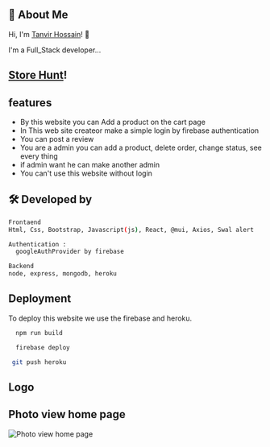 ﻿## 🚀 About Me

Hi, I'm [Tanvir Hossain](https://github.com/tanvir1017)! 👋

I'm a Full_Stack developer...

## [Store Hunt](https://store-hunt.web.app/)!

## features

- By this website you can Add a product on the cart page
- In This web site createor make a simple login by firebase authentication
- You can post a review
- You are a admin you can add a product, delete order, change status, see every thing
- if admin want he can make another admin
- You can't use this website without login

## 🛠 Developed by

```bash
Frontaend
Html, Css, Bootstrap, Javascript(js), React, @mui, Axios, Swal alert
```

```bash
Authentication :
  googleAuthProvider by firebase
```

```bash
Backend
node, express, mongodb, heroku
```

## Deployment

To deploy this website we use the firebase and heroku.

```bash
  npm run build
```

```bash
  firebase deploy
```

```bash
 git push heroku
```

## Logo

<!-- ![Logo](https://i.ibb.co/Chfd4Nt/logo.png) -->

## Photo view home page

![Photo view home page](https://i.ibb.co/nDpHB2K/screencapture-store-hunt-web-app-2021-12-18-23-07-22.png)
